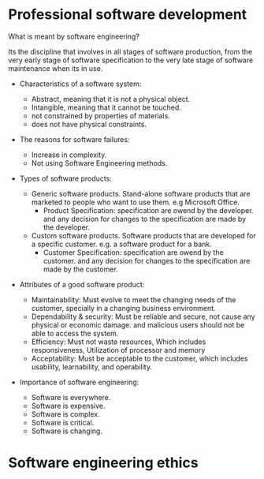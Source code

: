 # Professional software development

What is meant by software engineering?

Its the discipline that involves in all stages of software production, from the very early stage of software specification to the very late stage of software maintenance when its in use.

- Characteristics of a software system:
    - Abstract, meaning that it is not a physical object.
    - Intangible, meaning that it cannot be touched.
    - not constrained by properties of materials.
    - does not have physical constraints.

- The reasons for software failures:
    - Increase in complexity.
    - Not using Software Engineering methods.

- Types of software products:
    - Generic software products. Stand-alone software products that are marketed to people who want to use them. e.g Microsoft Office.
        - Product Specification: specification are owend by the developer. and any decision for changes to the specification are made by the developer.
    - Custom software products. Software products that are developed for a specific customer. e.g. a software product for a bank.
        - Customer Specification: specification are owend by the customer. and any decision for changes to the specification are made by the customer.

- Attributes of a good software product:
    - Maintainability: Must evolve to meet the changing needs of the customer, specially in a changing business environment.
    - Dependability & security: Must be reliable and secure, not cause any physical or economic damage. and malicious users should not be able to access the system.
    - Efficiency: Must not waste resources, Which includes responsiveness, Utilization of processor and memory
    - Acceptability: Must be acceptable to the customer, which includes usability, learnability, and operability.

- Importance of software engineering:
    - Software is everywhere.
    - Software is expensive.
    - Software is complex.
    - Software is critical.
    - Software is changing.

# Software engineering ethics
